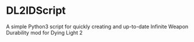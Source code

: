 # DL2IDScript
A simple Python3 script for quickly creating and up-to-date Infinite Weapon Durability mod for Dying Light 2
